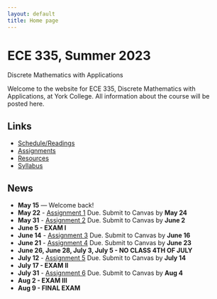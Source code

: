 ```yaml
---
layout: default
title: Home page
---
```


# ECE 335, Summer 2023

<div id="subtitle">Discrete Mathematics with Applications</div>

Welcome to the website for ECE 335, Discrete Mathematics with Applications, at York College.  All information about the course will be posted here.

## Links

* [Schedule/Readings](schedule.html)
* [Assignments](assign/index.html)
* [Resources](resources.html)
* [Syllabus](syllabus.html)

## News
* **May 15** &mdash; Welcome back!
* **May 22** - [Assignment 1](assign/assign01.html) Due. Submit to Canvas by **May 24**
* **May 31** - [Assignment 2](assign/assign02.html) Due. Submit to Canvas by **June 2**
* **June 5 - EXAM I**
* **June 14** - [Assignment 3](assign/assign03.html) Due. Submit to Canvas by **June 16**
* **June 21** - [Assignment 4](assign/assign04.html) Due. Submit to Canvas by **June 23**
* **June 26, June 28, July 3, July 5 - NO CLASS 4TH OF JULY**
* **July 12** - [Assignment 5](assign/assign05.html) Due. Submit to Canvas by **July 14**
* **July 17 - EXAM II**
* **July 31** - [Assignment 6](assign/assign06.html) Due. Submit to Canvas by **Aug 4**
* **Aug 2 - EXAM III**
* **Aug 9 - FINAL EXAM**

